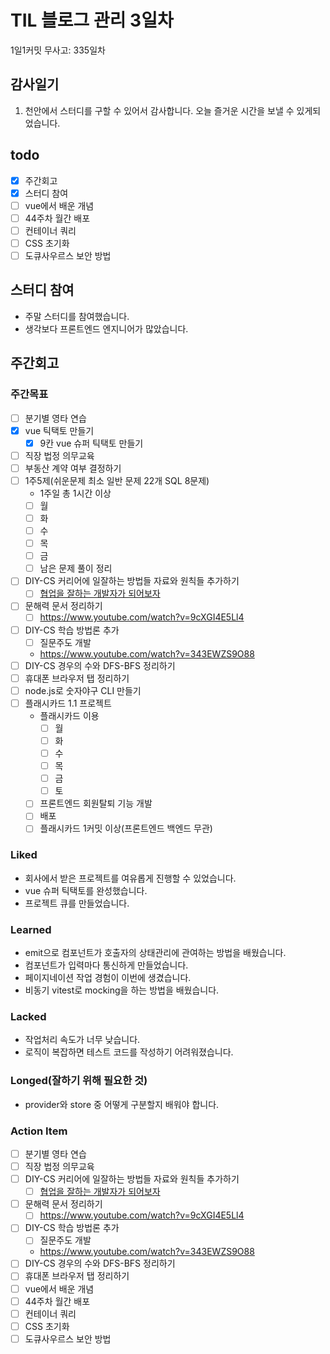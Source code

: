 # TIL 블로그 관리 3일차

1일1커밋 무사고: 335일차

## 감사일기

1. 천안에서 스터디를 구할 수 있어서 감사합니다. 오늘 즐거운 시간을 보낼 수 있게되었습니다.

## todo

- [x] 주간회고
- [x] 스터디 참여
- [ ] vue에서 배운 개념
- [ ] 44주차 월간 배포
- [ ] 컨테이너 쿼리
- [ ] CSS 초기화
- [ ] 도큐사우르스 보안 방법

## 스터디 참여

- 주말 스터디를 참여했습니다.
- 생각보다 프론트엔드 엔지니어가 많았습니다.

## 주간회고

### 주간목표

- [ ] 분기별 영타 연습
- [x] vue 틱택토 만들기
  - [x] 9칸 vue 슈퍼 틱택토 만들기
- [ ] 직장 법정 의무교육
- [ ] 부동산 계약 여부 결정하기
- [ ] 1주5제(쉬운문제 최소 일반 문제 22개 SQL 8문제)
  - 1주일 총 1시간 이상
  - [ ] 월
  - [ ] 화
  - [ ] 수
  - [ ] 목
  - [ ] 금
  - [ ] 남은 문제 풀이 정리
- [ ] DIY-CS 커리어에 일잘하는 방법들 자료와 원칙들 추가하기
  - [ ] [협업을 잘하는 개발자가 되어보자](https://velog.io/@teo/collaboration)
- [ ] 문해력 문서 정리하기
  - [ ] https://www.youtube.com/watch?v=9cXGI4E5Ll4
- [ ] DIY-CS 학습 방법론 추가
  - [ ] 질문주도 개발
  - https://www.youtube.com/watch?v=343EWZS9O88
- [ ] DIY-CS 경우의 수와 DFS-BFS 정리하기
- [ ] 휴대폰 브라우저 탭 정리하기
- [ ] node.js로 숫자야구 CLI 만들기
- [ ] 플래시카드 1.1 프로젝트
  - 플래시카드 이용
    - [ ] 월
    - [ ] 화
    - [ ] 수
    - [ ] 목
    - [ ] 금
    - [ ] 토
  - [ ] 프론트엔드 회원탈퇴 기능 개발
  - [ ] 배포
  - [ ] 플래시카드 1커밋 이상(프론트엔드 백엔드 무관)

### Liked

- 회사에서 받은 프로젝트를 여유롭게 진행할 수 있었습니다.
- vue 슈퍼 틱택토를 완성했습니다.
- 프로젝트 큐를 만들었습니다.

### Learned

- emit으로 컴포넌트가 호출자의 상태관리에 관여하는 방법을 배웠습니다.
- 컴포넌트가 입력마다 통신하게 만들었습니다.
- 페이지네이션 작업 경험이 이번에 생겼습니다.
- 비동기 vitest로 mocking을 하는 방법을 배웠습니다.

### Lacked

- 작업처리 속도가 너무 낮습니다.
- 로직이 복잡하면 테스트 코드를 작성하기 어려워졌습니다.

### Longed(잘하기 위해 필요한 것)

- provider와 store 중 어떻게 구분할지 배워야 합니다.

### Action Item

- [ ] 분기별 영타 연습
- [ ] 직장 법정 의무교육
- [ ] DIY-CS 커리어에 일잘하는 방법들 자료와 원칙들 추가하기
  - [ ] [협업을 잘하는 개발자가 되어보자](https://velog.io/@teo/collaboration)
- [ ] 문해력 문서 정리하기
  - [ ] https://www.youtube.com/watch?v=9cXGI4E5Ll4
- [ ] DIY-CS 학습 방법론 추가
  - [ ] 질문주도 개발
  - https://www.youtube.com/watch?v=343EWZS9O88
- [ ] DIY-CS 경우의 수와 DFS-BFS 정리하기
- [ ] 휴대폰 브라우저 탭 정리하기
- [ ] vue에서 배운 개념
- [ ] 44주차 월간 배포
- [ ] 컨테이너 쿼리
- [ ] CSS 초기화
- [ ] 도큐사우르스 보안 방법
